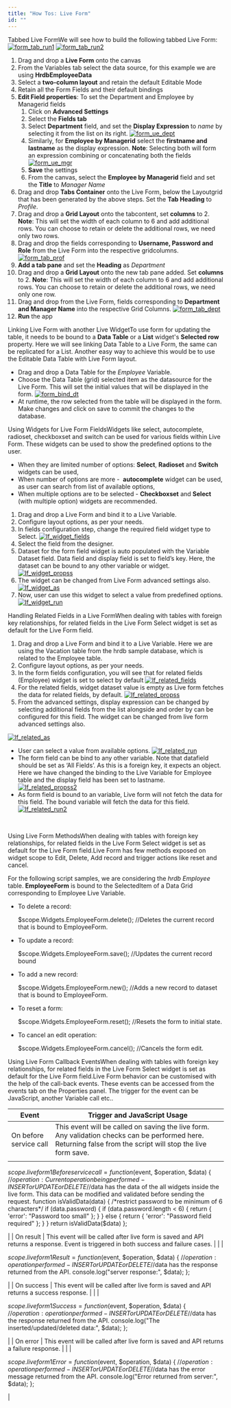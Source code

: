```yaml
---
title: "How Tos: Live Form"
id: ""
---
```


Tabbed Live FormWe will see how to build the following tabbed Live Form: [![form_tab_run1](./assets/form_tab_run1-1024x640.png)](./assets/form_tab_run1.png) [![form_tab_run2](./assets/form_tab_run2-1024x640.png)](./assets/form_tab_run2.png)

1. Drag and drop a **Live Form** onto the canvas
2. From the Variables tab select the data source, for this example we are using **HrdbEmployeeData**
3. Select a **two-column layout** and retain the default Editable Mode
4. Retain all the Form Fields and their default bindings
5. **Edit Field properties**: To set the Department and Employee by Managerid fields
    1. Click on **Advanced Settings**
    2. Select the **Fields tab**
    3. Select **Department** field, and set the **Display Expression** to _name_ by selecting it from the list on its right. [![form_ue_dept](./assets/form_ue_dept.png)](./assets/form_ue_dept.png)
    4. Similarly, for **Employee by Managerid** select the **firstname and lastname** as the display expression. **Note**: Selecting both will form an expression combining or concatenating both the fields [![form_ue_mgr](./assets/form_ue_mgr.png)](./assets/form_ue_mgr.png)
    5. **Save** the settings
    6. From the canvas, select the **Employee by Managerid** field and set the **Title** to _Manager Name_
6. Drag and drop **Tabs Container** onto the Live Form, below the Layoutgrid that has been generated by the above steps. Set the **Tab Heading** to _Profile_.
7. Drag and drop a **Grid Layout** onto the tabcontent, set **columns** to 2. **Note**: This will set the width of each column to 6 and add additional rows. You can choose to retain or delete the additional rows, we need only two rows.
8. Drag and drop the fields corresponding to **Username, Password and Role** from the Live Form into the respective gridcolumns. [![form_tab_prof](./assets/form_tab_prof-1024x640.png)](./assets/form_tab_prof.png)
9. **Add a tab pane** and set the **Heading** as _Department_
10. Drag and drop a **Grid Layout** onto the new tab pane added. Set **columns** to 2. **Note**: This will set the width of each column to 6 and add additional rows. You can choose to retain or delete the additional rows, we need only one row.
11. Drag and drop from the Live Form, fields corresponding to **Department and Manager Name** into the respective Grid Columns. [![form_tab_dept](./assets/form_tab_dept-1024x640.png)](./assets/form_tab_dept.png)
12. **Run** the app

Linking Live Form with another Live WidgetTo use form for updating the table, it needs to be bound to a **Data Table** or a **List** widget's **Selected row** property. Here we will see linking Data Table to a Live Form, the same can be replicated for a List. Another easy way to achieve this would be to use the Editable Data Table with Live Form layout.

- Drag and drop a Data Table for the _Employee_ Variable.
- Choose the Data Table (grid) selected item as the datasource for the Live Form. This will set the initial values that will be displayed in the form. [![form_bind_dt](./assets/form_bind_dt.png)](./assets/form_bind_dt.png)
- At runtime, the row selected from the table will be displayed in the form. Make changes and click on save to commit the changes to the database.

Using Widgets for Live Form FieldsWidgets like select, autocomplete, radioset, checkboxset and switch can be used for various fields within Live Form. These widgets can be used to show the predefined options to the user.

- When they are limited number of options: **Select**, **Radioset** and **Switch** widgets can be used,
- When number of options are more -  **autocomplete** widget can be used, as user can search from list of available options,
- When multiple options are to be selected - **Checkboxset** and **Select** (with multiple option) widgets are recommended.

1. Drag and drop a Live Form and bind it to a Live Variable.
2. Configure layout options, as per your needs.
3. In fields configuration step, change the required field widget type to Select. [![lf_widget_fields](./assets/lf_widget_fields.png)](./assets/lf_widget_fields.png)
4. Select the field from the designer.
5. Dataset for the form field widget is auto populated with the Variable Dataset field. Data field and display field is set to field’s key. Here, the dataset can be bound to any other variable or widget. [![lf_widget_propss](./assets/lf_widget_propss.png)](./assets/lf_widget_propss.png)
6. The widget can be changed from Live Form advanced settings also. [![lf_widget_as](./assets/lf_widget_AS.png)](./assets/lf_widget_AS.png)
7. Now, user can use this widget to select a value from predefined options. [![lf_widget_run](./assets/lf_widget_run.png)](./assets/lf_widget_run.png)

Handling Related Fields in a Live FormWhen dealing with tables with foreign key relationships, for related fields in the Live Form Select widget is set as default for the Live Form field.

1. Drag and drop a Live Form and bind it to a Live Variable. Here we are using the Vacation table from the hrdb sample database, which is related to the Employee table.
2. Configure layout options, as per your needs.
3. In the form fields configuration, you will see that for related fields (Employee) widget is set to select by default [![lf_related_fields](./assets/lf_related_fields.png)](./assets/lf_related_fields.png)
4. For the related fields, widget dataset value is empty as Live form fetches the data for related fields, by default. [![lf_related_propss](./assets/lf_related_propss.png)](./assets/lf_related_propss.png)
5. From the advanced settings, display expression can be changed by selecting additional fields from the list alongside and order by can be configured for this field. The widget can be changed from live form advanced settings also.

[![lf_related_as](./assets/lf_related_AS.png)](./assets/lf_related_AS.png)

- User can select a value from available options. [![lf_related_run](./assets/lf_related_run.png)](./assets/lf_related_run.png)
- The form field can be bind to any other variable. Note that datafield should be set as ‘All Fields’. As this is a foreign key, it expects an object. Here we have changed the binding to the Live Variable for Employee table and the display field has been set to lastname. [![lf_related_propss2](./assets/lf_related_propss2.png)](./assets/lf_related_propss2.png)
- As form field is bound to an variable, Live form will not fetch the data for this field. The bound variable will fetch the data for this field. [![lf_related_run2](./assets/lf_related_run2.png)](./assets/lf_related_run2.png)

 

Using Live Form MethodsWhen dealing with tables with foreign key relationships, for related fields in the Live Form Select widget is set as default for the Live Form field.Live Form has few methods exposed on widget scope to Edit, Delete, Add record and trigger actions like reset and cancel.

For the following script samples, we are considering the _hrdb_ _Employee_ table. **EmployeeForm** is bound to the SelectedItem of a Data Grid corresponding to Employee Live Variable.

- To delete a record:
    
    $scope.Widgets.EmployeeForm.delete(); //Deletes the current record that is bound to EmployeeForm.
    
- To update a record:
    
    $scope.Widgets.EmployeeForm.save(); //Updates the current record bound
    
- To add a new record:
    
    $scope.Widgets.EmployeeForm.new(); //Adds a new record to dataset that is bound to EmployeeForm.
    
- To reset a form:
    
    $scope.Widgets.EmployeeForm.reset(); //Resets the form to initial state.
    
- To cancel an edit operation:
    
    $scope.Widgets.EmployeeForm.cancel(); //Cancels the form edit.
    

Using Live Form Callback EventsWhen dealing with tables with foreign key relationships, for related fields in the Live Form Select widget is set as default for the Live Form field.Live Form behavior can be customised with the help of the call-back events. These events can be accessed from the events tab on the Properties panel. The trigger for the event can be JavaScript, another Variable call etc..

| Event | Trigger and JavaScript Usage |
| --- | --- |
| On before service call | This event will be called on saving the live form. Any validation checks can be performed here. Returning false from the script will stop the live form save. |
|  | 
$scope.liveform1Beforeservicecall = function($event, $operation, $data) {
//$operation: Current operation being performed - INSERT or UPDATE or DELETE
//$data has the data of the all widgets inside the live form. This data can be modified and validated before sending the request.
        function isValidData(data) {
            /\*restrict password to be minimum of 6 characters\*/
            if (data.password) {
                if (data.password.length < 6) {
                    return {
                        'error': "Password too small"
                    };
                }
            } else {
                return {
                    'error': "Password field required"
                };
            }
        }
        return isValidData($data)
};

 |
| On result | This event will be called after live form is saved and API returns a response. Event is triggered in both success and failure cases. |
|  | 

$scope.liveform1Result = function($event, $operation, $data) {
//$operation: operation  performed - INSERT or UPDATE or DELETE
//$data has the response returned from the API.
console.log("server response:", $data);
};

 |
| On success | This event will be called after live form is saved and API returns a success response. |
|  | 

$scope.liveform1Success = function($event, $operation, $data) {
//$operation: operation performed - INSERT or UPDATE or DELETE
//$data has the response returned from the API.
console.log("The inserted/updated/deleted data:", $data);
};

 |
| On error | This event will be called after live form is saved and API returns a failure response. |
|  | 

$scope.liveform1Error = function($event, $operation, $data) {
//$operation: operation performed - INSERT or UPDATE or DELETE
//$data has the error message returned from the API.
console.log("Error returned from server:", $data);
};

 |
